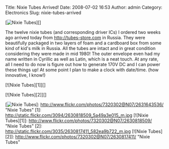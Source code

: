 Title: Nixie Tubes Arrived!
Date: 2008-07-02 16:53
Author: admin
Category: Electronics
Slug: nixie-tubes-arrived

[![Nixie Tubes][]][]

The twelve nixie tubes (and corresponding driver ICs) I ordered two
weeks ago arrived today from http://tubes-store.com in Russia. They were
beautifully packaged in two layers of foam and a cardboard box from some
kind of kid's milk in Russia. All the tubes are intact and in great
condition considering they were made in mid 1980! The outer envelope
even had my name written in Cyrillic as well as Latin, which is a neat
touch. At any rate, all I need to do now is figure out how to generate
170V DC and I can power these things up! At some point I plan to make a
clock with date/time. (how innovative, I know!)

[![Nixie Tubes][1]][]

[![Nixie Tubes][2]][]

  [Nixie Tubes]: http://static.flickr.com/3267/2631643536_d67a003e8b_m.jpg
  [![Nixie Tubes][]]: http://www.flickr.com/photos/7320302@N07/2631643536/
    "Nixie Tubes"
  [1]: http://static.flickr.com/3094/2630818509_5a49a3e015_m.jpg
  [![Nixie Tubes][1]]: http://www.flickr.com/photos/7320302@N07/2630818509/
    "Nixie Tubes"
  [2]: http://static.flickr.com/3035/2630817411_582ea9b722_m.jpg
  [![Nixie Tubes][2]]: http://www.flickr.com/photos/7320302@N07/2630817411/
    "Nixie Tubes"
